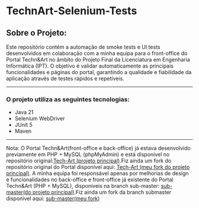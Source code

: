 # TechnArt-Selenium-Tests
## Sobre o Projeto:
Este repositório contém a automação de smoke tests e UI tests desenvolvidos em colaboração com a minha equipa para o front-office do Portal Techn&Art no âmbito do Projeto Final da Licenciatura em Engenharia Informática (IPT).
O objetivo é validar automaticamente as principais funcionalidades e páginas do portal, garantindo a qualidade e fiabilidade da aplicação através de testes rápidos e repetíveis.
***
### O projeto utiliza as seguintes tecnologias:
- Java 21
- Selenium WebDriver
- JUnit 5
- Maven
***
Nota: O Portal Techn&Art(front-office e back-office) já estava desenvolvido previamente em PHP + MySQL (phpMyAdmin) e está disponível no repositório original:[Tech-Art (projeto principal)](https://github.com/Projeto-Final-LEI-IPT/Tech-Art).Fiz ainda um fork do repositório original do Portal disponível aqui: [Tech-Art (meu fork do projeto principal)](https://github.com/daniel-afonsoo/Tech-Art). A minha equipa foi responsável apenas por melhorias de design e funcionalidades no back-office e front-office já existente do Portal Techn&Art (PHP + MySQL), disponíveis na branch sub-master: [sub-master(do projeto principal)](https://github.com/Projeto-Final-LEI-IPT/Tech-Art/tree/sub-master).Fiz ainda um fork da branch submaster disponível aqui: [sub-master(meu fork)](https://github.com/daniel-afonsoo/Tech-Art/tree/sub-master)
